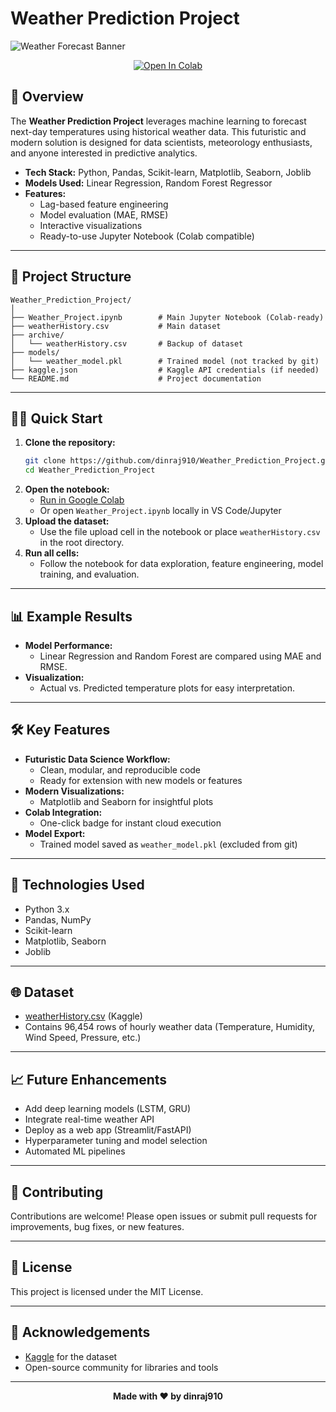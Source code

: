 # Weather Prediction Project

![Weather Forecast Banner](https://images.unsplash.com/photo-1506744038136-46273834b3fb?auto=format&fit=crop&w=1350&q=80)

<p align="center">
  <a href="https://colab.research.google.com/github/dinraj910/Weather_Prediction_Project/blob/main/Weather_Project.ipynb" target="_parent">
    <img src="https://colab.research.google.com/assets/colab-badge.svg" alt="Open In Colab"/>
  </a>
</p>

## 🚀 Overview

The **Weather Prediction Project** leverages machine learning to forecast next-day temperatures using historical weather data. This futuristic and modern solution is designed for data scientists, meteorology enthusiasts, and anyone interested in predictive analytics.

- **Tech Stack:** Python, Pandas, Scikit-learn, Matplotlib, Seaborn, Joblib
- **Models Used:** Linear Regression, Random Forest Regressor
- **Features:**
  - Lag-based feature engineering
  - Model evaluation (MAE, RMSE)
  - Interactive visualizations
  - Ready-to-use Jupyter Notebook (Colab compatible)

---

## 📂 Project Structure

```
Weather_Prediction_Project/
│
├── Weather_Project.ipynb        # Main Jupyter Notebook (Colab-ready)
├── weatherHistory.csv           # Main dataset
├── archive/
│   └── weatherHistory.csv       # Backup of dataset
├── models/
│   └── weather_model.pkl        # Trained model (not tracked by git)
├── kaggle.json                  # Kaggle API credentials (if needed)
└── README.md                    # Project documentation
```

---

## 🧑‍💻 Quick Start

1. **Clone the repository:**
   ```bash
   git clone https://github.com/dinraj910/Weather_Prediction_Project.git
   cd Weather_Prediction_Project
   ```
2. **Open the notebook:**
   - [Run in Google Colab](https://colab.research.google.com/github/dinraj910/Weather_Prediction_Project/blob/main/Weather_Project.ipynb)
   - Or open `Weather_Project.ipynb` locally in VS Code/Jupyter
3. **Upload the dataset:**
   - Use the file upload cell in the notebook or place `weatherHistory.csv` in the root directory.
4. **Run all cells:**
   - Follow the notebook for data exploration, feature engineering, model training, and evaluation.

---

## 📊 Example Results

- **Model Performance:**
  - Linear Regression and Random Forest are compared using MAE and RMSE.
- **Visualization:**
  - Actual vs. Predicted temperature plots for easy interpretation.

---

## 🛠️ Key Features

- **Futuristic Data Science Workflow:**
  - Clean, modular, and reproducible code
  - Ready for extension with new models or features
- **Modern Visualizations:**
  - Matplotlib and Seaborn for insightful plots
- **Colab Integration:**
  - One-click badge for instant cloud execution
- **Model Export:**
  - Trained model saved as `weather_model.pkl` (excluded from git)

---

## 🤖 Technologies Used

- Python 3.x
- Pandas, NumPy
- Scikit-learn
- Matplotlib, Seaborn
- Joblib

---

## 🌐 Dataset

- [weatherHistory.csv](https://www.kaggle.com/datasets/muthuj7/weather-dataset) (Kaggle)
- Contains 96,454 rows of hourly weather data (Temperature, Humidity, Wind Speed, Pressure, etc.)

---

## 📈 Future Enhancements

- Add deep learning models (LSTM, GRU)
- Integrate real-time weather API
- Deploy as a web app (Streamlit/FastAPI)
- Hyperparameter tuning and model selection
- Automated ML pipelines

---

## 🤝 Contributing

Contributions are welcome! Please open issues or submit pull requests for improvements, bug fixes, or new features.

---

## 📄 License

This project is licensed under the MIT License.

---

## 🙌 Acknowledgements

- [Kaggle](https://www.kaggle.com/datasets/muthuj7/weather-dataset) for the dataset
- Open-source community for libraries and tools

---

<p align="center">
  <b>Made with ❤️ by dinraj910</b>
</p>
